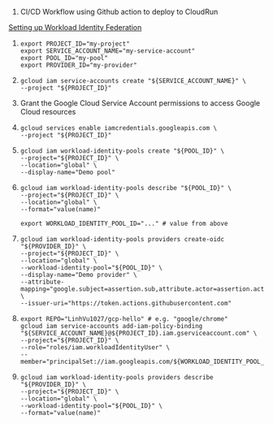 1. CI/CD Workflow using Github action to deploy to CloudRun 

[Setting up Workload Identity Federation](https://github.com/google-github-actions/auth#setting-up-workload-identity-federation)
1. ```
   export PROJECT_ID="my-project"
   export SERVICE_ACCOUNT_NAME="my-service-account"
   export POOL_ID="my-pool"
   export PROVIDER_ID="my-provider"
   ```
2. ```
   gcloud iam service-accounts create "${SERVICE_ACCOUNT_NAME}" \
   --project "${PROJECT_ID}"
   ```
3. Grant the Google Cloud Service Account permissions to access Google Cloud resources
4. ```
   gcloud services enable iamcredentials.googleapis.com \
   --project "${PROJECT_ID}"
   ```
5. ```
   gcloud iam workload-identity-pools create "${POOL_ID}" \
   --project="${PROJECT_ID}" \
   --location="global" \
   --display-name="Demo pool"
   ```
6. ```
   gcloud iam workload-identity-pools describe "${POOL_ID}" \
   --project="${PROJECT_ID}" \
   --location="global" \
   --format="value(name)"
   ```
   `export WORKLOAD_IDENTITY_POOL_ID="..." # value from above`
7. ```
   gcloud iam workload-identity-pools providers create-oidc "${PROVIDER_ID}" \
   --project="${PROJECT_ID}" \
   --location="global" \
   --workload-identity-pool="${POOL_ID}" \
   --display-name="Demo provider" \
   --attribute-mapping="google.subject=assertion.sub,attribute.actor=assertion.actor,attribute.repository=assertion.repository" \
   --issuer-uri="https://token.actions.githubusercontent.com"
   ```
8. ```
   export REPO="LinhVu1027/gcp-hello" # e.g. "google/chrome"
   gcloud iam service-accounts add-iam-policy-binding "${SERVICE_ACCOUNT_NAME}@${PROJECT_ID}.iam.gserviceaccount.com" \
   --project="${PROJECT_ID}" \
   --role="roles/iam.workloadIdentityUser" \
   --member="principalSet://iam.googleapis.com/${WORKLOAD_IDENTITY_POOL_ID}/attribute.repository/${REPO}"
   ```
9. ```
   gcloud iam workload-identity-pools providers describe "${PROVIDER_ID}" \
   --project="${PROJECT_ID}" \
   --location="global" \
   --workload-identity-pool="${POOL_ID}" \
   --format="value(name)"
   ```